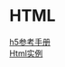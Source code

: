 # HTML

[h5参考手册](http://www.runoob.com/tags/html-reference.html)	
[Html实例](http://www.runoob.com/tags/html-reference.html)